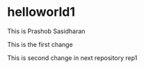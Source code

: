 # helloworld1


This is Prashob Sasidharan

This is the first change

This is second change in next repository rep1
